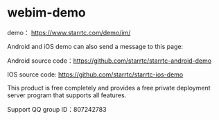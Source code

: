 # webim-demo
demo： https://www.starrtc.com/demo/im/

Android and iOS demo can also send a message to this page:

Android source code：https://github.com/starrtc/starrtc-android-demo

IOS source code: https://github.com/starrtc/starrtc-ios-demo


This product is free completely and provides a free private deployment server program that supports all features.

Support QQ group ID：807242783
